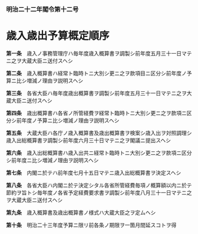 ### 明治二十二年閣令第十二号  
# 歳入歳出予算概定順序  
  
**第一条**　歳入ノ事務管理庁ハ毎年度歳入概算書ヲ調製シ前年度五月三十一日マテニ之ヲ大蔵大臣ニ送付スヘシ  
  
**第二条**　歳入概算書ハ経常ト臨時トニ大別シ更ニ之ヲ款項目ニ区分シ前年度ノ予算ニ比シ増減ノ理由ヲ説明スヘシ  
  
**第三条**　各省大臣ハ毎年度歳出概算書ヲ調製シ前年度五月三十一日マテニ之ヲ大蔵大臣ニ送付スヘシ  
  
**第四条**　歳出概算書ハ各省ノ所管経費ヲ経常ト臨時トニ大別シ更ニ之ヲ款項ニ区分シ前年度ノ予算ニ比シ増減ノ理由ヲ説明スヘシ  
  
**第五条**　大蔵大臣ハ各庁ノ歳入概算書及歳出概算書ヲ検案シ歳入出ヲ対照調理シ歳入出総概算書ヲ調製シ前年度六月三十日マテニ之ヲ閣議ニ提出スヘシ  
  
**第六条**　歳入出総概算書ハ歳入出共ニ経常ト臨時トニ大別シ更ニ之ヲ款項ニ区分シ前年度ニ比シ増減ノ理由ヲ説明スヘシ  
  
**第七条**　内閣ニ於テハ前年度七月十五日マテニ歳入出総概算書ヲ決定スヘシ  
  
**第八条**　各省大臣ハ内閣ニ於テ決定シタル各省所管経費毎項ノ概算額以内ニ於テ節約ヲ旨トシ毎年度ノ各省予定経費要求書ヲ調製シ前年度八月三十一日マテニ之ヲ大蔵大臣ニ送付スヘシ  
  
**第九条**　歳入概算書及歳出概算書ノ様式ハ大蔵大臣之ヲ定ムヘシ  
  
**第十条**　明治二十三年度予算ニ限リ前各条ノ期限ヲ一箇月間延スコトヲ得  
  
